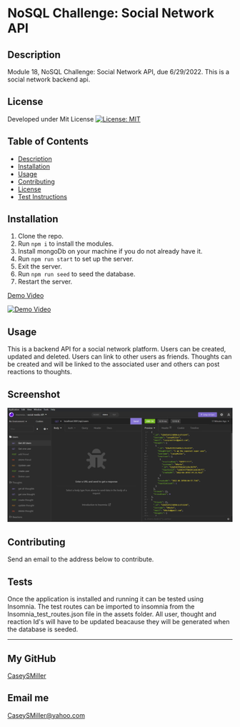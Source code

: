 # NoSQL Challenge: Social Network API

  ## Description
  
  Module 18, NoSQL Challenge: Social Network API, due 6/29/2022. This is a social network backend api.
  
  ## License
  
  Developed under Mit License [![License: MIT](https://img.shields.io/badge/License-MIT-yellow.svg)](https://opensource.org/licenses/MIT)
  
  ## Table of Contents
  
  - [Description](#description)
  - [Installation](#installation)
  - [Usage](#usage)
  - [Contributing](#contributing)
  - [License](#license)
  - [Test Instructions](#tests)
  
  ## Installation
  
  1. Clone the repo. 
  2. Run `npm i` to install the modules. 
  3. Install mongoDb on your machine if you do not already have it.
  4. Run `npm run start` to set up the server. 
  5. Exit the server. 
  6. Run `npm run seed` to seed the database. 
  7. Restart the server.
  
  [Demo Video](https://www.youtube.com/watch?v=9uxWzN92hBk "Install and Usage Video")
  
  [![Demo Video](./assets/demo.gif)](https://www.youtube.com/watch?v=9uxWzN92hBk "Demo Video")
  
  ## Usage
  
  This is a backend API for a social network platform. Users can be created, updated and deleted. Users can link to other users as friends. Thoughts can be created and will be linked to the associated user and others can post reactions to thoughts.
  
  ## Screenshot
  
  ![screenshot](./assets/screenshot.png)
  
  ## Contributing
  
  Send an email to the address below to contribute.
  
  ## Tests
  
  Once the application is installed and running it can be tested using Insomnia. The test routes can be imported to insomnia from the Insomnia_test_routes.json file in the assets folder. All user, thought and reaction Id's will have to be updated beacause they will be generated when the database is seeded.
  
  ---
  
  ## My GitHub
  
  [CaseySMiller](https://github.com/CaseySMiller)
  
  ## Email me
  
  [CaseySMiller@yahoo.com](mailto:CaseySMiller@yahoo.com)

